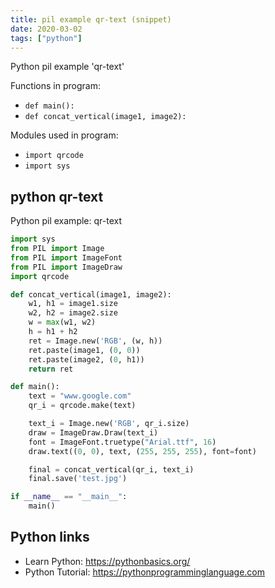 ```yaml
---
title: pil example qr-text (snippet)
date: 2020-03-02
tags: ["python"]
---
```

Python pil example 'qr-text'

Functions in program: 
* `def main():`
* `def concat_vertical(image1, image2):`

Modules used in program: 
* `import qrcode`
* `import sys`

## python qr-text

Python pil example: qr-text

```python
import sys
from PIL import Image
from PIL import ImageFont
from PIL import ImageDraw
import qrcode

def concat_vertical(image1, image2):
    w1, h1 = image1.size
    w2, h2 = image2.size
    w = max(w1, w2)
    h = h1 + h2
    ret = Image.new('RGB', (w, h))
    ret.paste(image1, (0, 0))
    ret.paste(image2, (0, h1))
    return ret

def main():
    text = "www.google.com"
    qr_i = qrcode.make(text)

    text_i = Image.new('RGB', qr_i.size)
    draw = ImageDraw.Draw(text_i)
    font = ImageFont.truetype("Arial.ttf", 16)
    draw.text((0, 0), text, (255, 255, 255), font=font)

    final = concat_vertical(qr_i, text_i)
    final.save('test.jpg')

if __name__ == "__main__":
    main()


```

## Python links

- Learn Python: https://pythonbasics.org/
- Python Tutorial: https://pythonprogramminglanguage.com
